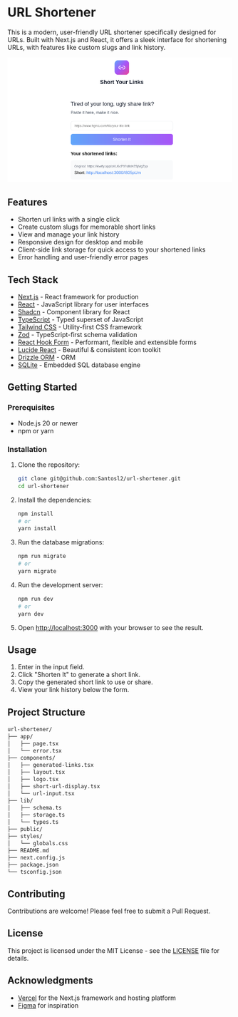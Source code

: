 # URL Shortener

This is a modern, user-friendly URL shortener specifically designed for URLs. Built with Next.js and React, it offers a sleek interface for shortening URLs, with features like custom slugs and link history.

![URL Shortener Project](image-1.png)

## Features

- Shorten url links with a single click
- Create custom slugs for memorable short links
- View and manage your link history
- Responsive design for desktop and mobile
- Client-side link storage for quick access to your shortened links
- Error handling and user-friendly error pages

## Tech Stack

- [Next.js](https://nextjs.org/) - React framework for production
- [React](https://reactjs.org/) - JavaScript library for user interfaces
- [Shadcn](https://shadcn.com/) - Component library for React
- [TypeScript](https://www.typescriptlang.org/) - Typed superset of JavaScript
- [Tailwind CSS](https://tailwindcss.com/) - Utility-first CSS framework
- [Zod](https://github.com/colinhacks/zod) - TypeScript-first schema validation
- [React Hook Form](https://react-hook-form.com/) - Performant, flexible and extensible forms
- [Lucide React](https://lucide.dev/) - Beautiful & consistent icon toolkit
- [Drizzle ORM](https://orm.drizzle.team/) - ORM
- [SQLite](https://www.sqlite.org/index.html) - Embedded SQL database engine

## Getting Started

### Prerequisites

- Node.js 20 or newer
- npm or yarn

### Installation

1. Clone the repository:

   ```bash
   git clone git@github.com:Santosl2/url-shortener.git
   cd url-shortener
   ```

2. Install the dependencies:

   ```bash
   npm install
   # or
   yarn install
   ```

3. Run the database migrations:

   ```bash
   npm run migrate
   # or
   yarn migrate
   ```

4. Run the development server:

   ```bash
   npm run dev
   # or
   yarn dev
   ```

5. Open [http://localhost:3000](http://localhost:3000) with your browser to see the result.

## Usage

1. Enter in the input field.
2. Click "Shorten It" to generate a short link.
3. Copy the generated short link to use or share.
4. View your link history below the form.

## Project Structure

```
url-shortener/
├── app/
│   ├── page.tsx
│   └── error.tsx
├── components/
│   ├── generated-links.tsx
│   ├── layout.tsx
│   ├── logo.tsx
│   ├── short-url-display.tsx
│   └── url-input.tsx
├── lib/
│   ├── schema.ts
│   ├── storage.ts
│   └── types.ts
├── public/
├── styles/
│   └── globals.css
├── README.md
├── next.config.js
├── package.json
└── tsconfig.json
```

## Contributing

Contributions are welcome! Please feel free to submit a Pull Request.

## License

This project is licensed under the MIT License - see the [LICENSE](LICENSE) file for details.

## Acknowledgments

- [Vercel](https://vercel.com) for the Next.js framework and hosting platform
- [Figma](https://www.figma.com) for inspiration
